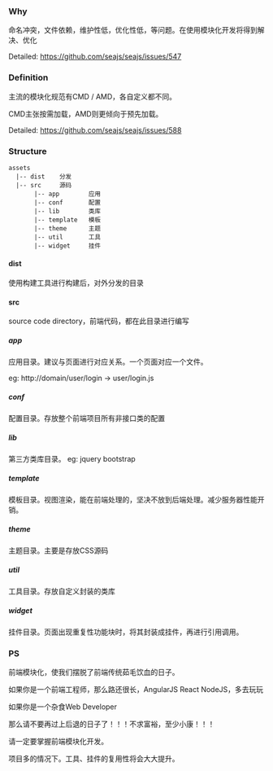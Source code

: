 ### Why

命名冲突，文件依赖，维护性低，优化性低，等问题。在使用模块化开发将得到解决、优化

Detailed: https://github.com/seajs/seajs/issues/547

### Definition

主流的模块化规范有CMD / AMD，各自定义都不同。

CMD主张按需加载，AMD则更倾向于预先加载。

Detailed: https://github.com/seajs/seajs/issues/588

### Structure

```
assets
  |-- dist    分发
  |-- src     源码
       |-- app        应用
       |-- conf       配置
       |-- lib        类库
       |-- template   模板
       |-- theme      主题
       |-- util       工具
       |-- widget     挂件
```

#### dist

使用构建工具进行构建后，对外分发的目录

#### src

source code directory，前端代码，都在此目录进行编写

##### app

应用目录。建议与页面进行对应关系。一个页面对应一个文件。

eg: http://domain/user/login -> user/login.js

##### conf

配置目录。存放整个前端项目所有非接口类的配置

##### lib

第三方类库目录。 eg: jquery bootstrap

##### template

模板目录。视图渲染，能在前端处理的，坚决不放到后端处理。减少服务器性能开销。

##### theme

主题目录。主要是存放CSS源码

##### util

工具目录。存放自定义封装的类库

##### widget

挂件目录。页面出现重复性功能块时，将其封装成挂件，再进行引用调用。

### PS

前端模块化，使我们摆脱了前端传统茹毛饮血的日子。

如果你是一个前端工程师，那么路还很长，AngularJS React NodeJS，多去玩玩

如果你是一个杂食Web Developer

那么请不要再过上后退的日子了！！！不求富裕，至少小康！！！

请一定要掌握前端模块化开发。

项目多的情况下。工具、挂件的复用性将会大大提升。

